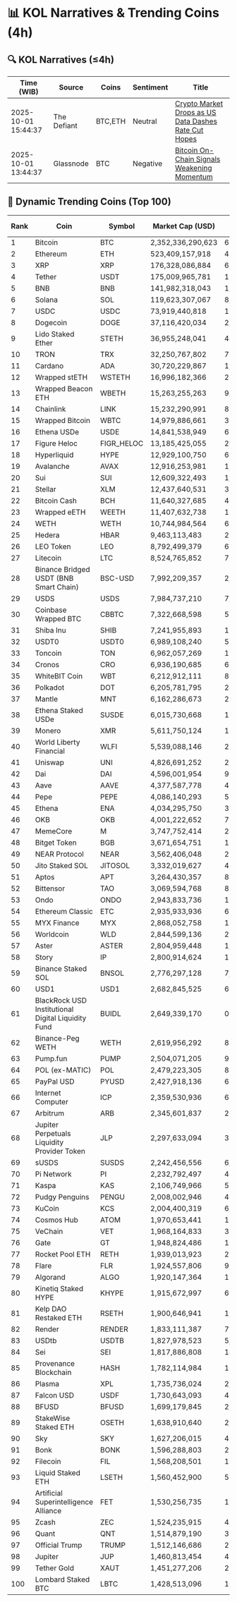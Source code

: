 # 📊 KOL Narratives & Trending Coins (4h)

## 🔍 KOL Narratives (≤4h)

| Time (WIB) | Source | Coins | Sentiment | Title |
|------------|--------|-------|-----------|-------|
| 2025-10-01 15:44:37 | The Defiant | BTC,ETH | Neutral | [Crypto Market Drops as US Data Dashes Rate Cut Hopes](https://thedefiant.io/example1) |
| 2025-10-01 13:44:37 | Glassnode | BTC | Negative | [Bitcoin On-Chain Signals Weakening Momentum](https://glassnode.com/example2) |

## 🚀 Dynamic Trending Coins (Top 100)

| Rank | Coin | Symbol | Market Cap (USD) | 24h Volume (USD) |
|------|------|--------|------------------|------------------|
| 1 | Bitcoin | BTC | 2,352,336,290,623 | 68,751,844,670 |
| 2 | Ethereum | ETH | 523,409,157,918 | 43,270,292,258 |
| 3 | XRP | XRP | 176,328,086,884 | 6,351,025,713 |
| 4 | Tether | USDT | 175,009,965,781 | 125,864,303,861 |
| 5 | BNB | BNB | 141,982,318,043 | 1,966,956,745 |
| 6 | Solana | SOL | 119,623,307,067 | 8,841,135,510 |
| 7 | USDC | USDC | 73,919,440,818 | 11,251,509,118 |
| 8 | Dogecoin | DOGE | 37,116,420,034 | 2,720,249,677 |
| 9 | Lido Staked Ether | STETH | 36,955,248,041 | 44,694,874 |
| 10 | TRON | TRX | 32,250,767,802 | 753,631,191 |
| 11 | Cardano | ADA | 30,720,229,867 | 1,359,266,182 |
| 12 | Wrapped stETH | WSTETH | 16,996,182,366 | 29,339,937 |
| 13 | Wrapped Beacon ETH | WBETH | 15,263,255,263 | 9,938,115 |
| 14 | Chainlink | LINK | 15,232,290,991 | 875,865,266 |
| 15 | Wrapped Bitcoin | WBTC | 14,979,886,661 | 392,489,476 |
| 16 | Ethena USDe | USDE | 14,841,538,949 | 628,947,578 |
| 17 | Figure Heloc | FIGR_HELOC | 13,185,425,055 | 245,232,176 |
| 18 | Hyperliquid | HYPE | 12,929,100,750 | 608,971,853 |
| 19 | Avalanche | AVAX | 12,916,253,981 | 1,089,146,272 |
| 20 | Sui | SUI | 12,609,322,493 | 1,372,336,732 |
| 21 | Stellar | XLM | 12,437,640,531 | 313,055,328 |
| 22 | Bitcoin Cash | BCH | 11,640,327,685 | 429,368,424 |
| 23 | Wrapped eETH | WEETH | 11,407,632,738 | 13,769,968 |
| 24 | WETH | WETH | 10,744,984,564 | 613,748,716 |
| 25 | Hedera | HBAR | 9,463,113,483 | 288,678,344 |
| 26 | LEO Token | LEO | 8,792,499,379 | 630,279 |
| 27 | Litecoin | LTC | 8,524,765,852 | 704,557,422 |
| 28 | Binance Bridged USDT (BNB Smart Chain) | BSC-USD | 7,992,209,357 | 2,811,445,086 |
| 29 | USDS | USDS | 7,984,737,210 | 7,779,392 |
| 30 | Coinbase Wrapped BTC | CBBTC | 7,322,668,598 | 524,825,617 |
| 31 | Shiba Inu | SHIB | 7,241,955,893 | 197,815,961 |
| 32 | USDT0 | USDT0 | 6,989,108,240 | 527,239,815 |
| 33 | Toncoin | TON | 6,962,057,269 | 152,440,154 |
| 34 | Cronos | CRO | 6,936,190,685 | 67,558,364 |
| 35 | WhiteBIT Coin | WBT | 6,212,912,111 | 83,529,580 |
| 36 | Polkadot | DOT | 6,205,781,795 | 249,847,741 |
| 37 | Mantle | MNT | 6,162,286,673 | 272,872,339 |
| 38 | Ethena Staked USDe | SUSDE | 6,015,730,668 | 128,812,676 |
| 39 | Monero | XMR | 5,611,750,124 | 176,534,770 |
| 40 | World Liberty Financial | WLFI | 5,539,088,146 | 298,879,429 |
| 41 | Uniswap | UNI | 4,826,691,252 | 285,979,185 |
| 42 | Dai | DAI | 4,596,001,954 | 97,887,767 |
| 43 | Aave | AAVE | 4,377,587,778 | 438,252,826 |
| 44 | Pepe | PEPE | 4,086,140,293 | 545,181,976 |
| 45 | Ethena | ENA | 4,034,295,750 | 352,103,212 |
| 46 | OKB | OKB | 4,001,222,652 | 77,970,359 |
| 47 | MemeCore | M | 3,747,752,414 | 24,531,714 |
| 48 | Bitget Token | BGB | 3,671,654,751 | 150,277,924 |
| 49 | NEAR Protocol | NEAR | 3,562,406,048 | 281,933,068 |
| 50 | Jito Staked SOL | JITOSOL | 3,332,019,627 | 41,394,111 |
| 51 | Aptos | APT | 3,264,430,357 | 843,915,350 |
| 52 | Bittensor | TAO | 3,069,594,768 | 88,660,523 |
| 53 | Ondo | ONDO | 2,943,833,736 | 194,089,135 |
| 54 | Ethereum Classic | ETC | 2,935,933,936 | 62,970,800 |
| 55 | MYX Finance | MYX | 2,868,052,758 | 158,049,124 |
| 56 | Worldcoin | WLD | 2,844,599,136 | 225,114,468 |
| 57 | Aster | ASTER | 2,804,959,448 | 1,005,561,739 |
| 58 | Story | IP | 2,800,914,624 | 104,102,801 |
| 59 | Binance Staked SOL | BNSOL | 2,776,297,128 | 7,834,278 |
| 60 | USD1 | USD1 | 2,682,845,525 | 603,511,271 |
| 61 | BlackRock USD Institutional Digital Liquidity Fund | BUIDL | 2,649,339,170 | 0.0 |
| 62 | Binance-Peg WETH | WETH | 2,619,956,292 | 88,166,293 |
| 63 | Pump.fun | PUMP | 2,504,071,205 | 966,551,301 |
| 64 | POL (ex-MATIC) | POL | 2,479,223,305 | 87,141,896 |
| 65 | PayPal USD | PYUSD | 2,427,918,136 | 63,547,938 |
| 66 | Internet Computer | ICP | 2,359,530,936 | 69,401,673 |
| 67 | Arbitrum | ARB | 2,345,601,837 | 258,826,867 |
| 68 | Jupiter Perpetuals Liquidity Provider Token | JLP | 2,297,633,094 | 39,992,945 |
| 69 | sUSDS | SUSDS | 2,242,456,556 | 6,510,192 |
| 70 | Pi Network | PI | 2,232,792,497 | 48,914,229 |
| 71 | Kaspa | KAS | 2,106,749,966 | 52,570,409 |
| 72 | Pudgy Penguins | PENGU | 2,008,002,946 | 490,898,441 |
| 73 | KuCoin | KCS | 2,004,400,319 | 6,484,047 |
| 74 | Cosmos Hub | ATOM | 1,970,653,441 | 134,008,260 |
| 75 | VeChain | VET | 1,968,164,833 | 35,087,816 |
| 76 | Gate | GT | 1,948,824,486 | 18,924,232 |
| 77 | Rocket Pool ETH | RETH | 1,939,013,923 | 21,103,731 |
| 78 | Flare | FLR | 1,924,557,806 | 9,784,380 |
| 79 | Algorand | ALGO | 1,920,147,364 | 118,089,336 |
| 80 | Kinetiq Staked HYPE | KHYPE | 1,915,672,997 | 60,173,357 |
| 81 | Kelp DAO Restaked ETH | RSETH | 1,900,646,941 | 1,953,966 |
| 82 | Render | RENDER | 1,833,111,387 | 75,666,511 |
| 83 | USDtb | USDTB | 1,827,978,523 | 5,704,173 |
| 84 | Sei | SEI | 1,817,886,808 | 149,066,886 |
| 85 | Provenance Blockchain | HASH | 1,782,114,984 | 12,701.84 |
| 86 | Plasma | XPL | 1,735,736,024 | 2,335,933,663 |
| 87 | Falcon USD | USDF | 1,730,643,093 | 47,302,780 |
| 88 | BFUSD | BFUSD | 1,699,179,845 | 2,772,482 |
| 89 | StakeWise Staked ETH | OSETH | 1,638,910,640 | 2,949,427 |
| 90 | Sky | SKY | 1,627,206,015 | 47,222,349 |
| 91 | Bonk | BONK | 1,596,288,803 | 299,399,533 |
| 92 | Filecoin | FIL | 1,568,208,501 | 164,483,299 |
| 93 | Liquid Staked ETH | LSETH | 1,560,452,900 | 573,546 |
| 94 | Artificial Superintelligence Alliance | FET | 1,530,256,735 | 132,092,959 |
| 95 | Zcash | ZEC | 1,524,235,915 | 492,626,687 |
| 96 | Quant | QNT | 1,514,879,190 | 37,811,730 |
| 97 | Official Trump | TRUMP | 1,512,146,686 | 214,850,530 |
| 98 | Jupiter | JUP | 1,460,813,454 | 46,581,417 |
| 99 | Tether Gold | XAUT | 1,451,277,206 | 238,659,628 |
| 100 | Lombard Staked BTC | LBTC | 1,428,513,096 | 10,620,265 |